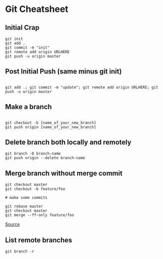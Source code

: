 # Git Cheatsheet


## Initial Crap

```
git init
git add .
git commit -m "init"
git remote add origin URLHERE
git push -u origin master
```


## Post Initial Push (same minus git init)

```

git add .; git commit -m "update"; git remote add origin URLHERE; git push -u origin master
```


## Make a branch

```

git checkout -b [name_of_your_new_branch]
git push origin [name_of_your_new_branch]
```


## Delete branch both locally and remotely

```
git branch -D branch-name
git push origin --delete branch-name
```

## Merge branch without merge commit

```
git checkout master
git checkout -b feature/foo

# make some commits

git rebase master
git checkout master
git merge --ff-only feature/foo
```

[Source](http://stackoverflow.com/a/16358699/5147646)

## List remote branches

```
git branch -r 
```
